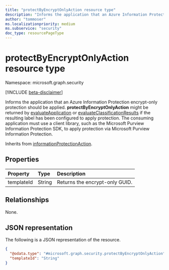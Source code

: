 ```yaml
---
title: "protectByEncryptOnlyAction resource type"
description: "Informs the application that an Azure Information Protection encrypt-only protection should be applied."
author: "tommoser"
ms.localizationpriority: medium
ms.subservice: "security"
doc_type: resourcePageType
---
```


# protectByEncryptOnlyAction resource type

Namespace: microsoft.graph.security

[!INCLUDE [beta-disclaimer](../../includes/beta-disclaimer.md)]

Informs the application that an Azure Information Protection encrypt-only protection should be applied. **protectByEncryptOnlyAction** might be returned by [evaluateApplication](../api/security-sensitivitylabel-evaluateapplication.md) or [evaluateClassificationResults](../api/security-sensitivitylabel-evaluateclassificationresults.md) if the resulting label has been configured to apply protection. The consuming application must use a client library, such as the Microsoft Purview Information Protection SDK, to apply protection via Microsoft Purview Information Protection.

Inherits from [informationProtectionAction](../resources/security-informationprotectionaction.md).

## Properties
| Property   | Type   | Description                               |
| :--------- | :----- | :---------------------------------------- |
| templateId | String | Returns the encrypt-only GUID. |

## Relationships
None.

## JSON representation
The following is a JSON representation of the resource.
<!-- {
  "blockType": "resource",
  "@odata.type": "microsoft.graph.security.protectByEncryptOnlyAction"
}
-->
``` json
{
  "@odata.type": "#microsoft.graph.security.protectByEncryptOnlyAction",
  "templateId": "String"
}
```

